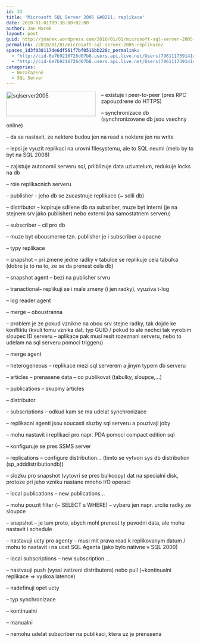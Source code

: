 ```yaml
---
id: 33
title: 'Microsoft SQL Server 2005 &#8211; replikace'
date: 2010-01-01T09:38:00+02:00
author: Jan Marek
layout: post
guid: http://jmarek.wordpress.com/2010/01/01/microsoft-sql-server-2005-replikace
permalink: /2010/01/01/microsoft-sql-server-2005-replikace/
spaces_1d3f038117de6df561f7bf0516bb226c_permalink:
  - "http://cid-6e7b9216726d07b8.users.api.live.net/Users(7961117391414167480)/Blogs('6E7B9216726D07B8!242')/Entries('6E7B9216726D07B8!326')?authkey=EpZNAU0huAk%24"
  - "http://cid-6e7b9216726d07b8.users.api.live.net/Users(7961117391414167480)/Blogs('6E7B9216726D07B8!242')/Entries('6E7B9216726D07B8!326')?authkey=EpZNAU0huAk%24"
categories:
  - Nezařazené
  - SQL Server
---
```

<div id="msgcns!6E7B9216726D07B8!326" class="bvMsg">
  <p>
    <a href="http://janmarek.eu/wp-content/uploads/2010/10/sqlserver20055b45d7a276e27.png" rel="WLPP"><img style="border-bottom:0;border-left:0;display:inline;border-top:0;border-right:0;margin:0 15px 0 0;" title="sqlserver2005" border="0" alt="sqlserver2005" align="left" src="http://janmarek.eu/wp-content/uploads/2010/10/sqlserver20055b45d7a276e27.png?w=290" width="240" height="66" /></a> &#8211; existuje i peer-to-peer (pres RPC zapouzdrene do HTTPS)
  </p>
  
  <p>
    &#8211; synchronizace db (synchronizovane db jsou vsechny online)
  </p>
  
  <p>
    &#8211; da se nastavit, ze nektere budou jen na read a nektere jen na write
  </p>
  
  <p>
    &#8211; lepsi je vyuzit replikaci na urovni filesystemu, ale to SQL neumi (melo by to byt na SQL 2008)
  </p>
  
  <p>
    &#8211; zajistuje autonomii serveru sql, prilblizuje data uzivatelum, redukuje locks na db
  </p>
  
  <p>
    &#8211; role replikacnich serveru
  </p>
  
  <p>
    &#8211; publisher &#8211; jeho db se zucastnuje replikace (~ sdili db)
  </p>
  
  <p>
    &#8211; distributor &#8211; kopiruje sdilene db na subsriber, muze byt interni (je na stejnem srv jako publisher) nebo externi (na samostatnem serveru)
  </p>
  
  <p>
    &#8211; subscriber &#8211; cil pro db
  </p>
  
  <p>
    &#8211; muze byt obousmerne tzn. publisher je i subscriber a opacne
  </p>
  
  <p>
    &#8211; typy replikace
  </p>
  
  <p>
    &#8211; snapshot &#8211; pri zmene jedne radky v tabulce se replikuje cela tabulka (dobre je to na to, ze se da prenest cela db)
  </p>
  
  <p>
    &#8211; snapshot agent &#8211; bezi na publisher srvru
  </p>
  
  <p>
    &#8211; tranactional&#8211; replikuji se i male zmeny (i jen radky), vyuziva t-log
  </p>
  
  <p>
    &#8211; log reader agent
  </p>
  
  <p>
    &#8211; merge &#8211; oboustranna
  </p>
  
  <p>
    &#8211; problem je ze pokud vznikne na obou srv stejne radky, tak dojde ke konfliktu (kvuli tomu vznika dat. typ GUID / pokud to ale nechci tak vyrobim sloupec ID serveru &#8211; aplikace pak musi resit rozeznani serveru, nebo to udelam na sql serveru pomoci triggeru)
  </p>
  
  <p>
    &#8211; merge agent
  </p>
  
  <p>
    &#8211; heterogeneous &#8211; replikace mezi sql serverem a jinym typem db serveru
  </p>
  
  <p>
    &#8211; articles &#8211; prenasene data &#8211; co publikovat (tabulky, sloupce,&#8230;)
  </p>
  
  <p>
    &#8211; publications &#8211; skupiny articles
  </p>
  
  <p>
    &#8211; distributor
  </p>
  
  <p>
    &#8211; subscriptions &#8211; odkud kam se ma udelat synchronizace
  </p>
  
  <p>
    &#8211; replikacni agenti jsou soucasti sluzby sql serveru a pouzivaji joby
  </p>
  
  <p>
    &#8211; mohu nastavit i replikaci pro napr. PDA pomoci compact edition sql
  </p>
  
  <p>
    &#8211; konfiguruje se pres SSMS server
  </p>
  
  <p>
    &#8211; replications &#8211; configure distribution&#8230; (timto se vytvori sys db distribution (sp_adddistributiondb))
  </p>
  
  <p>
    &#8211; slozku pro snapshot (vytovri se pres bulkcopy) dat na specialni disk, protoze pri jeho vzniku nastane mnoho I/O operaci
  </p>
  
  <p>
    &#8211; local publications &#8211; new publications&#8230;
  </p>
  
  <p>
    &#8211; mohu pouzit filter (~ SELECT s WHERE) &#8211; vyberu jen napr. urcite radky ze sloupce
  </p>
  
  <p>
    &#8211; snapshot &#8211; je tam proto, abych mohl prenest ty puvodni data, ale mohu nastavit i schedule
  </p>
  
  <p>
    &#8211; nastavuji ucty pro agenty &#8211; musi mit prava read k replikovanym datum / mohu to nastavit i na ucet SQL Agenta (jako bylo nativne v SQL 2000)
  </p>
  
  <p>
    &#8211; local subscriptions &#8211; new subscription &#8230;
  </p>
  
  <p>
    &#8211; nastvauji push (vyssi zatizeni distributora) nebo pull (~kontinualni replikace => vyskoa latence)
  </p>
  
  <p>
    &#8211; nadefinuji opet ucty
  </p>
  
  <p>
    &#8211; typ synchronizace
  </p>
  
  <p>
    &#8211; kontinualni
  </p>
  
  <p>
    &#8211; manualni
  </p>
  
  <p>
    &#8211; nemohu udelat subscriber na publikaci, ktera uz je prenasena
  </p>
</div>